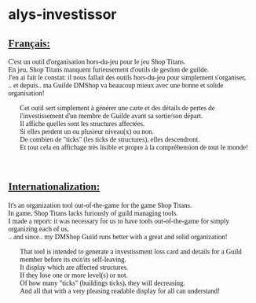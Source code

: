 # alys-investissor

<div style="font-family: cursive;">
  <h2><u><strong>Français:</strong></u></h2>

  C'est un outil d'organisation hors-du-jeu pour le jeu Shop Titans.<br>
  En jeu, Shop Titans manquent furieusement d'outils de gestion de guilde.<br>
  J'en ai fait le constat: il nous fallait des outils hors-du-jeu pour simplement s'organiser,<br>
  .. et depuis.. ma Guilde DMShop va beaucoup mieux avec une bonne et solide organisation!<br>
  <ul>
  Cet outil sert simplement à générer une carte et des détails de pertes de l'investissement d'un membre de Guilde avant sa sortie/son départ.<br>
  Il affiche quelles sont les structures affectées.<br>
  Si elles perdent un ou plusieur niveau(x) ou non.<br>
  De combien de "ticks" (les ticks de structures), elles descendront.<br>
  Et tout cela en affichage très lisible et propre à la compréhension de tout le monde!<br>
  </ul>
  <br>

  <h2><u><strong>Internationalization:</strong></u></h2>

  It's an organization tool out-of-the-game for the game Shop Titans.<br>
  In game, Shop Titans lacks furiously of guild managing tools.<br>
  I made a report: it was necessary for us to have tools out-of-the-game for simply organizing each of us,<br>
  .. and since.. my DMShop Guild runs better with a great and solid organization!<br>
  <ul>
  That tool is intended to generate a investissment loss card and details for a Guild member before its exit/its self-leaving.<br>
  It display which are affected structures.<br>
  If they lose one or more level(s) or not.<br>
  Of how many "ticks" (buildings ticks), they will decreasing.<br>
  And all that with a very pleasing readable display for all can understand!<br>
  </ul>
</div>
